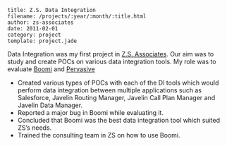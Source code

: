 ```metadata
title: Z.S. Data Integration
filename: /projects/:year/:month/:title.html
author: zs-associates
date: 2011-02-01
category: project
template: project.jade
```


Data Integration was my first project in [Z.S. Associates](http://zsassociates.com). Our aim was to study and create POCs on various data integration tools. My role was to evaluate [Boomi](http://www.boomi.com/) and [Pervasive](http://integration.pervasive.com/)
* Created various types of POCs with each of the DI tools which would perform data integration between multiple applications such as Salesforce, Javelin Routing Manager, Javelin Call Plan Manager and Javelin Data Manager.
* Reported a major bug in Boomi while evaluating it.
* Concluded that Boomi was the best data integration tool which suited ZS’s needs.
* Trained the consulting team in ZS on how to use Boomi.
